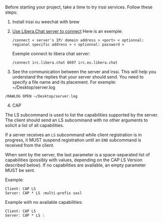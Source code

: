Before starting your project, take a time to try irssi services. Follow these steps:

1. Install irssi ou weechat with brew 
2. [Use Libera.Chat server to connect](https://libera.chat/guides/connect#:~:text=Chat%20Via%20TLS-,Libera.,additional%20work%20may%20be%20required.)
	Here is an exemple:
	``` 
	/connect < server's IP/ domain address > <port> < optionnal: regional specific address > < optionnal: password >
	```

	Exemple connect to libera chat server:

	```
	/connect irc.libera.chat 6697 irc.eu.libera.chat 
	```

3. See the communication between the server and irssi. This will help you understand the replies that your server should send. You need to specify a file name and its placement. For exemple: ~/Desktop/server.log
 
```
/RAWLOG OPEN ~/Desktop/server.log
```

4. CAP

The LS subcommand is used to list the capabilities supported by the server. The client should send an LS subcommand with no other arguments to solicit a list of all capabilities.

If a server receives an `LS` subcommand while client registration is in progress, it MUST suspend registration until an `END` subcommand is received from the client.

When sent by the server, the last parameter is a space-separated list of capabilities (possibly with values, depending on the CAP LS Version described below). If no capabilities are available, an empty parameter MUST be sent.

Example:

```
Client: CAP LS
Server: CAP * LS :multi-prefix sasl
```
Example with no available capabilities:

```
Client: CAP LS
Server: CAP * LS :
```